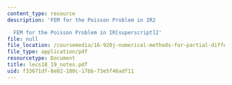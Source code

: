```yaml
---
content_type: resource
description: 'FEM for the Poisson Problem in IR2

  FEM for the Poisson Problem in IR[superscript]2'
file: null
file_location: /coursemedia/16-920j-numerical-methods-for-partial-differential-equations-sma-5212-spring-2003/f33671df8e82180c17bb73e5f46adf11_lecs18_19_notes.pdf
file_type: application/pdf
resourcetype: Document
title: lecs18_19_notes.pdf
uid: f33671df-8e82-180c-17bb-73e5f46adf11
---
```

